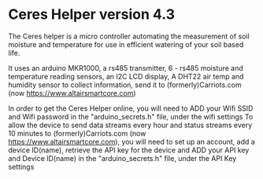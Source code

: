 # Ceres Helper  version 4.3 
The Ceres helper is a micro controller automating the measurement of soil moisture and temperature for use in efficient watering of your soil based life.

It uses an arduino MKR1000, a rs485 transmitter, 6 - rs485 moisture and temperature reading sensors, an I2C LCD display, A DHT22 air temp and humidity sensor to collect information, send it to (formerly)Carriots.com (now https://www.altairsmartcore.com) 

In order to get the Ceres Helper online, you will need to ADD your Wifi SSID and Wifi password in the "arduino_secrets.h" file, under the wifi settings
To allow the device to send data streams every hour and status streams every 10 minutes to (formerly)Carriots.com (now https://www.altairsmartcore.com), you will need to set up an account, add a device ID(name), retrieve the API key for the device and ADD your API key and Device ID(name) in the "arduino_secrets.h" file, under the API Key settings


